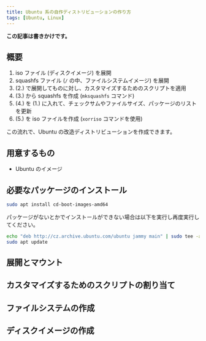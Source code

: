 ```yaml
---
title: Ubuntu 系の自作ディストリビューションの作り方
tags: [Ubuntu, Linux]
---
```


**この記事は書きかけです。**

## 概要
1. iso ファイル (ディスクイメージ) を展開
2. squashfs ファイル (`/` の中、ファイルシステムイメージ) を展開
3. (2.) で展開してものに対し、カスタマイズするためのスクリプトを適用
4. (3.) から squashfs を作成 (`mksquashfs` コマンド)
5. (4.) を (1.) に入れて、チェックサムやファイルサイズ、パッケージのリストを更新
6. (5.) を iso ファイルを作成 (`xorriso` コマンドを使用)

この流れで、Ubuntu の改造ディストリビューションを作成できます。

## 用意するもの
- Ubuntu のイメージ

## 必要なパッケージのインストール
```bash
sudo apt install cd-boot-images-amd64
```

パッケージがないとかでインストールができない場合は以下を実行し再度実行してください。

```bash
echo "deb http://cz.archive.ubuntu.com/ubuntu jammy main" | sudo tee -a /etc/apt/sources.list
sudo apt update
```

## 展開とマウント

## カスタマイズするためのスクリプトの割り当て 

## ファイルシステムの作成

## ディスクイメージの作成

